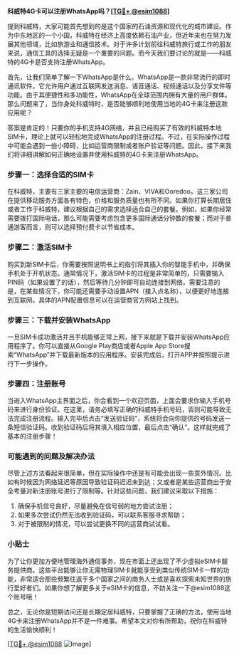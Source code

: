 **科威特4G卡可以注册WhatsApp吗？[[TG💪+ @esim1088](https://t.me/s/esim1088)]**

提到科威特，大家可能首先想到的是这个国家的石油资源和现代化的城市建设。作为中东地区的一个小国，科威特在经济上高度依赖石油产业，但近年来也在努力发展其他领域，比如旅游业和通信技术。对于许多计划前往科威特旅行或工作的朋友来说，通信工具的选择无疑是一个重要的问题。而今天我们要讨论的就是——科威特的4G卡是否支持注册WhatsApp。

首先，让我们简单了解一下WhatsApp是什么。WhatsApp是一款非常流行的即时通讯软件，它允许用户通过互联网发送消息、语音通话、视频通话以及分享文件等功能。由于其便捷性和多功能性，WhatsApp在全球范围内拥有大量的用户群体。那么问题来了，当你身处科威特时，是否能够顺利地使用当地的4G卡来注册这款应用呢？

答案是肯定的！只要你的手机支持4G网络，并且已经购买了有效的科威特本地SIM卡，理论上就可以轻松地完成WhatsApp的注册过程。不过，在实际操作过程中可能会遇到一些小障碍，比如运营商限制或者账户验证等问题。因此，接下来我们将详细讲解如何正确地设置并使用科威特的4G卡来注册WhatsApp。

### 步骤一：选择合适的SIM卡

在科威特，主要有三家主要的电信运营商：Zain、VIVA和Ooredoo。这三家公司在提供移动服务方面各有特色，价格和服务质量也有所不同。如果你打算长期居住或者工作于科威特，建议根据自己的需求选择适合自己的套餐。例如，如果你经常需要拨打国际电话，那么可能需要考虑包含更多国际通话分钟数的套餐；而对于普通游客而言，则可以选择预付费卡以节省成本。

### 步骤二：激活SIM卡

购买到新SIM卡后，你需要按照说明书上的指引将其插入你的智能手机中，并确保手机处于开机状态。通常情况下，激活SIM卡的过程是非常简单的，只需要输入PIN码（如果设置了的话），然后等待几分钟即可自动连接到网络。需要注意的是，在某些情况下，你可能还需要手动设置APN（接入点名称），以便更好地连接到互联网。具体的APN配置信息可以在运营商官方网站上找到。

### 步骤三：下载并安装WhatsApp

一旦SIM卡成功激活并且手机能够正常上网，接下来就是下载并安装WhatsApp应用程序了。你可以直接从Google Play商店或者Apple App Store搜索“WhatsApp”并下载最新版本的应用程序。安装完成后，打开APP并按照提示进行下一步操作。

### 步骤四：注册账号

当进入WhatsApp主界面之后，你会看到一个欢迎页面，上面会要求你输入手机号码来进行身份验证。在这里，请务必填写正确的科威特手机号码，否则可能导致无法完成注册流程。输入完毕后点击“发送验证码”，系统将会向你提供的号码发送一条短信验证码。收到验证码后将其填入相应位置，最后点击“确认”。这样就完成了基本的注册步骤！

### 可能遇到的问题及解决办法

尽管上述方法看起来很简单，但在实际操作中还是有可能会出现一些意外情况。比如有时候因为网络延迟等原因导致验证码迟迟未到达；又或者是某些运营商出于安全考量对新注册账号进行了限制等。针对这些问题，我们建议采取以下措施：

1. 确保手机信号良好，尽量避免在信号弱的地方尝试注册；
2. 如果多次尝试仍然无法收到验证码，可以联系客服寻求帮助；
3. 对于被限制的情况，可以尝试更换不同的运营商试试看。

### 小贴士

为了让你更加方便地管理海外通信事务，现在市面上还出现了不少虚拟eSIM卡服务提供商。这些平台能够让你无需物理SIM卡就能享受到类似传统SIM卡一样的功能，非常适合那些频繁往返于多个国家之间的商务人士或是喜欢探索未知世界的旅行爱好者们。如果你想了解更多关于eSIM卡的信息，不妨关注一下@esim1088这个账号哦！

总之，无论你是短期访问还是长期定居科威特，只要掌握了正确的方法，使用当地4G卡来注册WhatsApp并不是一件难事。希望本文对你有所帮助，祝你在科威特的生活愉快顺利！ 

[[TG💪+ @esim1088](https://t.me/s/esim1088) ![Image](https://i.postimg.cc/4NQfJmqS/Snipaste-2025-05-13-00-14-12.png)]